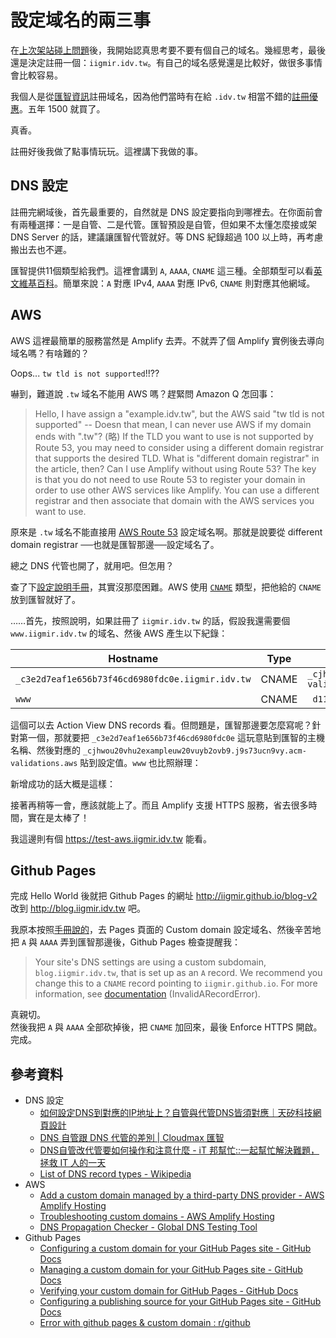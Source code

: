 # 設定域名的兩三事

在[上次架站碰上問題](https://blog.iigmir.idv.tw/articles/139.html)後，我開始認真思考要不要有個自己的域名。幾經思考，最後還是決定註冊一個：`iigmir.idv.tw`。有自己的域名感覺還是比較好，做很多事情會比較容易。

我個人是從[匯智資訊](https://domain.cloudmax.com.tw)註冊域名，因為他們當時有在給 `.idv.tw` 相當不錯的[註冊優惠](https://domain.cloudmax.com.tw/registration/idv-tw-domain)。五年 1500 就買了。

真香。

註冊好後我做了點事情玩玩。這裡講下我做的事。

## DNS 設定

註冊完網域後，首先最重要的，自然就是 DNS 設定要指向到哪裡去。在你面前會有兩種選擇：一是自管、二是代管。匯智預設是自管，但如果不太懂怎麼接或架 DNS Server 的話，建議讓匯智代管就好。等 DNS 紀錄超過 100 以上時，再考慮搬出去也不遲。

匯智提供11個類型給我們。這裡會講到 `A`, `AAAA`, `CNAME` 這三種。全部類型可以看[英文維基百科](https://en.wikipedia.org/wiki/List_of_DNS_record_types)。簡單來說：`A` 對應 IPv4, `AAAA` 對應 IPv6, `CNAME` 則對應其他網域。

## AWS

AWS 這裡最簡單的服務當然是 Amplify 去弄。不就弄了個 Amplify 實例後去導向域名嗎？有啥難的？

Oops... `tw tld is not supported`!!??

嚇到，難道說 `.tw` 域名不能用 AWS 嗎？趕緊問 Amazon Q 怎回事：

> Hello, I have assign a "example.idv.tw", but the AWS said "tw tld is not supported" -- Doesn that mean, I can never use AWS if my domain ends with ".tw"?
> (略) If the TLD you want to use is not supported by Route 53, you may need to consider using a different domain registrar that supports the desired TLD.
> What is "different domain registrar" in the article, then? Can I use Amplify without using Route 53?
> The key is that you do not need to use Route 53 to register your domain in order to use other AWS services like Amplify. You can use a different registrar and then associate that domain with the AWS services you want to use.

原來是 `.tw` 域名不能直接用 [AWS Route 53](https://aws.amazon.com/route53) 設定域名啊。那就是說要從 different domain registrar ──也就是匯智那邊──設定域名了。

總之 DNS 代管也開了，就用吧。但怎用？

查了下[設定說明手冊](https://docs.aws.amazon.com/amplify/latest/userguide/to-add-a-custom-domain-managed-by-a-third-party-dns-provider.html)，其實沒那麼困難。AWS 使用 [`CNAME`](https://en.wikipedia.org/wiki/CNAME_record) 類型，把他給的 `CNAME` 放到匯智就好了。

……首先，按照說明，如果註冊了 `iigmir.idv.tw` 的話，假設我還需要個 `www.iigmir.idv.tw` 的域名、然後 AWS 產生以下紀錄：

| Hostname | Type | Data/URL |
| ------ | ------ | ------ |
| `_c3e2d7eaf1e656b73f46cd6980fdc0e.iigmir.idv.tw` | CNAME | `_cjhwou20vhu2exampleuw20vuyb2ovb9.j9s73ucn9vy.acm-validations.aws`  |
| `www` | CNAME | ` d111111abcdef8.cloudfront.net`  |

這個可以去 Action View DNS records 看。但問題是，匯智那邊要怎麼寫呢？針對第一個，那就要把 `_c3e2d7eaf1e656b73f46cd6980fdc0e` 這玩意貼到匯智的主機名稱、然後對應的 `_cjhwou20vhu2exampleuw20vuyb2ovb9.j9s73ucn9vy.acm-validations.aws` 貼到設定值。`www` 也比照辦理：

新增成功的話大概是這樣：

接著再稍等一會，應該就能上了。而且 Amplify 支援 HTTPS 服務，省去很多時間，實在是太棒了！

我這邊則有個 <https://test-aws.iigmir.idv.tw> 能看。

## Github Pages

完成 Hello World 後就把 Github Pages 的網址 <http://iigmir.github.io/blog-v2> 改到 <http://blog.iigmir.idv.tw> 吧。

我原本按照[手冊說的](https://docs.github.com/en/pages/configuring-a-custom-domain-for-your-github-pages-site/managing-a-custom-domain-for-your-github-pages-site)，去 Pages 頁面的 Custom domain 設定域名、然後辛苦地把 `A` 與 `AAAA` 弄到匯智那邊後，Github Pages 檢查提醒我：

> Your site's DNS settings are using a custom subdomain, `blog.iigmir.idv.tw`, that is set up as an `A` record. We recommend you change this to a `CNAME` record pointing to `iigmir.github.io`. For more information, see [documentation](https://docs.github.com/en/pages/configuring-a-custom-domain-for-your-github-pages-site
) (InvalidARecordError). 

真親切。  
然後我把 `A` 與 `AAAA` 全部砍掉後，把 `CNAME` 加回來，最後 Enforce HTTPS 開啟。完成。

## 參考資料

* DNS 設定
    * [如何設定DNS到對應的IP地址上？自管與代管DNS皆須對應｜天矽科技網頁設計](https://www.tsg.com.tw/blog-detail2-185-0-dns-2.htm)
    * [DNS 自管跟 DNS 代管的差別 | Cloudmax 匯智](https://www.cloudmax.com.tw/help/domain-name/dns-hosting)
    * [DNS自管改代管要如何操作和注意什麼 - iT 邦幫忙::一起幫忙解決難題，拯救 IT 人的一天](https://ithelp.ithome.com.tw/questions/10211057)
    * [List of DNS record types - Wikipedia](https://en.wikipedia.org/wiki/List_of_DNS_record_types)
* AWS
    * [Add a custom domain managed by a third-party DNS provider - AWS Amplify Hosting](https://docs.aws.amazon.com/amplify/latest/userguide/to-add-a-custom-domain-managed-by-a-third-party-dns-provider.html)
    * [Troubleshooting custom domains - AWS Amplify Hosting](https://docs.aws.amazon.com/amplify/latest/userguide/custom-domain-troubleshoot-guide.html)
    * [DNS Propagation Checker - Global DNS Testing Tool](https://www.whatsmydns.net)
* Github Pages
    * [Configuring a custom domain for your GitHub Pages site - GitHub Docs](https://docs.github.com/en/pages/configuring-a-custom-domain-for-your-github-pages-site)
    * [Managing a custom domain for your GitHub Pages site - GitHub Docs](https://docs.github.com/en/pages/configuring-a-custom-domain-for-your-github-pages-site/managing-a-custom-domain-for-your-github-pages-site)
    * [Verifying your custom domain for GitHub Pages - GitHub Docs](https://docs.github.com/en/pages/configuring-a-custom-domain-for-your-github-pages-site/verifying-your-custom-domain-for-github-pages)
    * [Configuring a publishing source for your GitHub Pages site - GitHub Docs](https://docs.github.com/en/pages/getting-started-with-github-pages/configuring-a-publishing-source-for-your-github-pages-site)
    * [Error with github pages & custom domain : r/github](https://www.reddit.com/r/github/comments/c6djer/error_with_github_pages_custom_domain)
